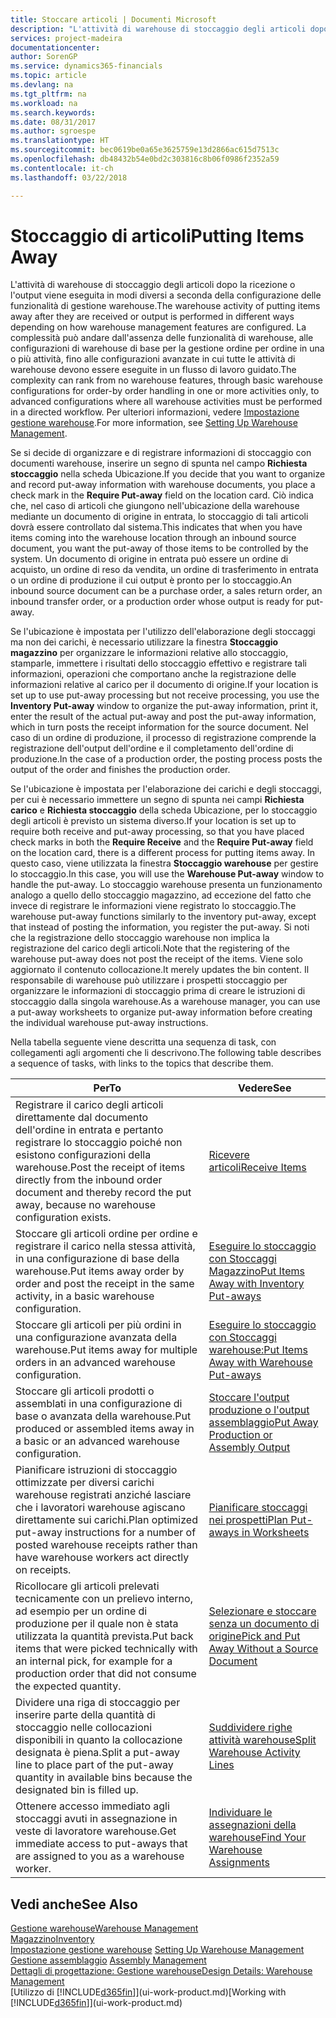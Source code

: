 ```yaml
---
title: Stoccare articoli | Documenti Microsoft
description: "L'attività di warehouse di stoccaggio degli articoli dopo la ricezione o l'output viene eseguita in modi diversi a seconda della configurazione delle funzionalità di gestione warehouse."
services: project-madeira
documentationcenter: 
author: SorenGP
ms.service: dynamics365-financials
ms.topic: article
ms.devlang: na
ms.tgt_pltfrm: na
ms.workload: na
ms.search.keywords: 
ms.date: 08/31/2017
ms.author: sgroespe
ms.translationtype: HT
ms.sourcegitcommit: bec0619be0a65e3625759e13d2866ac615d7513c
ms.openlocfilehash: db48432b54e0bd2c303816c8b06f0986f2352a59
ms.contentlocale: it-ch
ms.lasthandoff: 03/22/2018

---
```

# <a name="putting-items-away"></a><span data-ttu-id="d07c1-103">Stoccaggio di articoli</span><span class="sxs-lookup"><span data-stu-id="d07c1-103">Putting Items Away</span></span>
<span data-ttu-id="d07c1-104">L'attività di warehouse di stoccaggio degli articoli dopo la ricezione o l'output viene eseguita in modi diversi a seconda della configurazione delle funzionalità di gestione warehouse.</span><span class="sxs-lookup"><span data-stu-id="d07c1-104">The warehouse activity of putting items away after they are received or output is performed in different ways depending on how warehouse management features are configured.</span></span> <span data-ttu-id="d07c1-105">La complessità può andare dall'assenza delle funzionalità di warehouse, alle configurazioni di warehouse di base per la gestione ordine per ordine in una o più attività, fino alle configurazioni avanzate in cui tutte le attività di warehouse devono essere eseguite in un flusso di lavoro guidato.</span><span class="sxs-lookup"><span data-stu-id="d07c1-105">The complexity can rank from no warehouse features, through basic warehouse configurations for order-by order handling in one or more activities only, to advanced configurations where all warehouse activities must be performed in a directed workflow.</span></span> <span data-ttu-id="d07c1-106">Per ulteriori informazioni, vedere [Impostazione gestione warehouse](warehouse-setup-warehouse.md).</span><span class="sxs-lookup"><span data-stu-id="d07c1-106">For more information, see [Setting Up Warehouse Management](warehouse-setup-warehouse.md).</span></span>

<span data-ttu-id="d07c1-107">Se si decide di organizzare e di registrare informazioni di stoccaggio con documenti warehouse, inserire un segno di spunta nel campo **Richiesta stoccaggio** nella scheda Ubicazione.</span><span class="sxs-lookup"><span data-stu-id="d07c1-107">If you decide that you want to organize and record put-away information with warehouse documents, you place a check mark in the **Require Put-away** field on the location card.</span></span> <span data-ttu-id="d07c1-108">Ciò indica che, nel caso di articoli che giungono nell'ubicazione della warehouse mediante un documento di origine in entrata, lo stoccaggio di tali articoli dovrà essere controllato dal sistema.</span><span class="sxs-lookup"><span data-stu-id="d07c1-108">This indicates that when you have items coming into the warehouse location through an inbound source document, you want the put-away of those items to be controlled by the system.</span></span> <span data-ttu-id="d07c1-109">Un documento di origine in entrata può essere un ordine di acquisto, un ordine di reso da vendita, un ordine di trasferimento in entrata o un ordine di produzione il cui output è pronto per lo stoccaggio.</span><span class="sxs-lookup"><span data-stu-id="d07c1-109">An inbound source document can be a purchase order, a sales return order, an inbound transfer order, or a production order whose output is ready for put-away.</span></span>  

<span data-ttu-id="d07c1-110">Se l'ubicazione è impostata per l'utilizzo dell'elaborazione degli stoccaggi ma non dei carichi, è necessario utilizzare la finestra **Stoccaggio magazzino** per organizzare le informazioni relative allo stoccaggio, stamparle, immettere i risultati dello stoccaggio effettivo e registrare tali informazioni, operazioni che comportano anche la registrazione delle informazioni relative al carico per il documento di origine.</span><span class="sxs-lookup"><span data-stu-id="d07c1-110">If your location is set up to use put-away processing but not receive processing, you use the **Inventory Put-away** window to organize the put-away information, print it, enter the result of the actual put-away and post the put-away information, which in turn posts the receipt information for the source document.</span></span> <span data-ttu-id="d07c1-111">Nel caso di un ordine di produzione, il processo di registrazione comprende la registrazione dell'output dell'ordine e il completamento dell'ordine di produzione.</span><span class="sxs-lookup"><span data-stu-id="d07c1-111">In the case of a production order, the posting process posts the output of the order and finishes the production order.</span></span>

<span data-ttu-id="d07c1-112">Se l'ubicazione è impostata per l'elaborazione dei carichi e degli stoccaggi, per cui è necessario immettere un segno di spunta nei campi **Richiesta carico** e **Richiesta stoccaggio** della scheda Ubicazione, per lo stoccaggio degli articoli è previsto un sistema diverso.</span><span class="sxs-lookup"><span data-stu-id="d07c1-112">If your location is set up to require both receive and put-away processing, so that you have placed check marks in both the **Require Receive** and the **Require Put-away** field on the location card, there is a different process for putting items away.</span></span> <span data-ttu-id="d07c1-113">In questo caso, viene utilizzata la finestra **Stoccaggio warehouse** per gestire lo stoccaggio.</span><span class="sxs-lookup"><span data-stu-id="d07c1-113">In this case, you will use the **Warehouse Put-away** window to handle the put-away.</span></span> <span data-ttu-id="d07c1-114">Lo stoccaggio warehouse presenta un funzionamento analogo a quello dello stoccaggio magazzino, ad eccezione del fatto che invece di registrare le informazioni viene registrato lo stoccaggio.</span><span class="sxs-lookup"><span data-stu-id="d07c1-114">The warehouse put-away functions similarly to the inventory put-away, except that instead of posting the information, you register the put-away.</span></span> <span data-ttu-id="d07c1-115">Si noti che la registrazione dello stoccaggio warehouse non implica la registrazione del carico degli articoli.</span><span class="sxs-lookup"><span data-stu-id="d07c1-115">Note that the registering of the warehouse put-away does not post the receipt of the items.</span></span> <span data-ttu-id="d07c1-116">Viene solo aggiornato il contenuto collocazione.</span><span class="sxs-lookup"><span data-stu-id="d07c1-116">It merely updates the bin content.</span></span> <span data-ttu-id="d07c1-117">Il responsabile di warehouse può utilizzare i prospetti stoccaggio per organizzare le informazioni di stoccaggio prima di creare le istruzioni di stoccaggio dalla singola warehouse.</span><span class="sxs-lookup"><span data-stu-id="d07c1-117">As a warehouse manager, you can use a put-away worksheets to organize put-away information before creating the individual warehouse put-away instructions.</span></span>

<span data-ttu-id="d07c1-118">Nella tabella seguente viene descritta una sequenza di task, con collegamenti agli argomenti che li descrivono.</span><span class="sxs-lookup"><span data-stu-id="d07c1-118">The following table describes a sequence of tasks, with links to the topics that describe them.</span></span>   

|<span data-ttu-id="d07c1-119">**Per**</span><span class="sxs-lookup"><span data-stu-id="d07c1-119">**To**</span></span>|<span data-ttu-id="d07c1-120">**Vedere**</span><span class="sxs-lookup"><span data-stu-id="d07c1-120">**See**</span></span>|  
|------------|-------------|  
|<span data-ttu-id="d07c1-121">Registrare il carico degli articoli direttamente dal documento dell'ordine in entrata e pertanto registrare lo stoccaggio poiché non esistono configurazioni della warehouse.</span><span class="sxs-lookup"><span data-stu-id="d07c1-121">Post the receipt of items directly from the inbound order document and thereby record the put away, because no warehouse configuration exists.</span></span>|[<span data-ttu-id="d07c1-122">Ricevere articoli</span><span class="sxs-lookup"><span data-stu-id="d07c1-122">Receive Items</span></span>](warehouse-how-receive-items.md)|  
|<span data-ttu-id="d07c1-123">Stoccare gli articoli ordine per ordine e registrare il carico nella stessa attività, in una configurazione di base della warehouse.</span><span class="sxs-lookup"><span data-stu-id="d07c1-123">Put items away order by order and post the receipt in the same activity, in a basic warehouse configuration.</span></span>|[<span data-ttu-id="d07c1-124">Eseguire lo stoccaggio con Stoccaggi Magazzino</span><span class="sxs-lookup"><span data-stu-id="d07c1-124">Put Items Away with Inventory Put-aways</span></span>](warehouse-how-to-put-items-away-with-inventory-put-aways.md)|  
|<span data-ttu-id="d07c1-125">Stoccare gli articoli per più ordini in una configurazione avanzata della warehouse.</span><span class="sxs-lookup"><span data-stu-id="d07c1-125">Put items away for multiple orders in an advanced warehouse configuration.</span></span>|[<span data-ttu-id="d07c1-126">Eseguire lo stoccaggio con Stoccaggi warehouse:</span><span class="sxs-lookup"><span data-stu-id="d07c1-126">Put Items Away with Warehouse Put-aways</span></span>](warehouse-how-to-put-items-away-with-warehouse-put-aways.md)|  
|<span data-ttu-id="d07c1-127">Stoccare gli articoli prodotti o assemblati in una configurazione di base o avanzata della warehouse.</span><span class="sxs-lookup"><span data-stu-id="d07c1-127">Put produced or assembled items away in a basic or an advanced warehouse configuration.</span></span>|[<span data-ttu-id="d07c1-128">Stoccare l'output produzione o l'output assemblaggio</span><span class="sxs-lookup"><span data-stu-id="d07c1-128">Put Away Production or Assembly Output</span></span>](warehouse-how-to-put-away-production-output.md)|
|<span data-ttu-id="d07c1-129">Pianificare istruzioni di stoccaggio ottimizzate per diversi carichi warehouse registrati anziché lasciare che i lavoratori warehouse agiscano direttamente sui carichi.</span><span class="sxs-lookup"><span data-stu-id="d07c1-129">Plan optimized put-away instructions for a number of posted warehouse receipts rather than have warehouse workers act directly on receipts.</span></span>|[<span data-ttu-id="d07c1-130">Pianificare stoccaggi nei prospetti</span><span class="sxs-lookup"><span data-stu-id="d07c1-130">Plan Put-aways in Worksheets</span></span>](warehouse-how-to-plan-put-aways-in-worksheets.md)|  
|<span data-ttu-id="d07c1-131">Ricollocare gli articoli prelevati tecnicamente con un prelievo interno, ad esempio per un ordine di produzione per il quale non è stata utilizzata la quantità prevista.</span><span class="sxs-lookup"><span data-stu-id="d07c1-131">Put back items that were picked technically with an internal pick, for example for a production order that did not consume the expected quantity.</span></span>|[<span data-ttu-id="d07c1-132">Selezionare e stoccare senza un documento di origine</span><span class="sxs-lookup"><span data-stu-id="d07c1-132">Pick and Put Away Without a Source Document</span></span>](warehouse-how-to-create-put-aways-from-internal-put-aways.md)|
|<span data-ttu-id="d07c1-133">Dividere una riga di stoccaggio per inserire parte della quantità di stoccaggio nelle collocazioni disponibili in quanto la collocazione designata è piena.</span><span class="sxs-lookup"><span data-stu-id="d07c1-133">Split a put-away line to place part of the put-away quantity in available bins because the designated bin is filled up.</span></span>|[<span data-ttu-id="d07c1-134">Suddividere righe attività warehouse</span><span class="sxs-lookup"><span data-stu-id="d07c1-134">Split Warehouse Activity Lines</span></span>](warehouse-how-to-split-warehouse-activity-lines.md)|
|<span data-ttu-id="d07c1-135">Ottenere accesso immediato agli stoccaggi avuti in assegnazione in veste di lavoratore warehouse.</span><span class="sxs-lookup"><span data-stu-id="d07c1-135">Get immediate access to put-aways that are assigned to you as a warehouse worker.</span></span>|[<span data-ttu-id="d07c1-136">Individuare le assegnazioni della warehouse</span><span class="sxs-lookup"><span data-stu-id="d07c1-136">Find Your Warehouse Assignments</span></span>](warehouse-how-to-find-your-warehouse-assignments.md)|    

## <a name="see-also"></a><span data-ttu-id="d07c1-137">Vedi anche</span><span class="sxs-lookup"><span data-stu-id="d07c1-137">See Also</span></span>  
[<span data-ttu-id="d07c1-138">Gestione warehouse</span><span class="sxs-lookup"><span data-stu-id="d07c1-138">Warehouse Management</span></span>](warehouse-manage-warehouse.md)  
[<span data-ttu-id="d07c1-139">Magazzino</span><span class="sxs-lookup"><span data-stu-id="d07c1-139">Inventory</span></span>](inventory-manage-inventory.md)  
<span data-ttu-id="d07c1-140">[Impostazione gestione warehouse](warehouse-setup-warehouse.md)   </span><span class="sxs-lookup"><span data-stu-id="d07c1-140">[Setting Up Warehouse Management](warehouse-setup-warehouse.md)   </span></span>  
<span data-ttu-id="d07c1-141">[Gestione assemblaggio](assembly-assemble-items.md)  </span><span class="sxs-lookup"><span data-stu-id="d07c1-141">[Assembly Management](assembly-assemble-items.md)  </span></span>  
[<span data-ttu-id="d07c1-142">Dettagli di progettazione: Gestione warehouse</span><span class="sxs-lookup"><span data-stu-id="d07c1-142">Design Details: Warehouse Management</span></span>](design-details-warehouse-management.md)  
<span data-ttu-id="d07c1-143">[Utilizzo di [!INCLUDE[d365fin](includes/d365fin_md.md)]](ui-work-product.md)</span><span class="sxs-lookup"><span data-stu-id="d07c1-143">[Working with [!INCLUDE[d365fin](includes/d365fin_md.md)]](ui-work-product.md)</span></span>  

